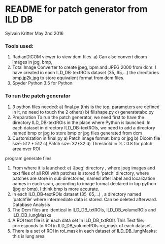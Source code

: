 # README for patch generator from ILD DB

Sylvain Kritter May 2nd 2016

### Tools used:
1)	RadianDICOM viewer to view dcm files.
  a)	Can also convert dicom images in jpg, bmp,
2)	Total Image Converter to create jpeg, bpm and JPEG 2000 from dcm. I have created in each  ILD_DB-textROIs dataset (35, 65,…) the directories bmp,jp2k,jpg to store equivalent format from dcm files.
3)	Spyder Python 3.5 for Python

### To run the patch generator
1)	3 python files needed:
  a)	final.py (this is the top, parameters are defined in it, no need to touch the 2 others)
  b)	fillshape.py
  c)	generatetabc.py
2)	Preparation
  To run the patch generator, we need first to have the directory ILD_DB-textROIs in the place where Python  is launched.
  In each dataset in directory ILD_DB-textROIs, we need to add a directory named bmp or jpg to store bmp or jpg files generated from dcm
3)	Customization in final.py
  a)	Patch image format: bmp or jpg
  b)	Dicom file size: 512 * 512
  c)	Patch size: 32*32
  d)	Threshold  in % : 0.8 for patch area over ROI
  
program generate files
1)	 From where it is launched:
  e)	‘Jpeg’ directory , where jpeg images and text files of all ROI with patches is stored
  f)	‘patch’ directory, where patches are store in sub directories, named after label and localization names in each scan, according to image format declared in top python (jpg or bmp). I think bmp is more accurate.
2)	in each ILD_DB-textROIs dataset (35, 65,…) , a directory named ‘patchfile’  where intermediate data is  stored. Can be deleted afterward.
Database Analysis
1)	The Dcm files are identical in ILD_DB_txtROIs, ILD_DB_volumeROIs   and  ILD_DB_lungMasks
2)	A ROI text file is in each data set In ILD_DB_txtROIs This Text file: corresponds to ROI in ILD_DB_volumeROIs  roi_mask of each dataset.
3)	There is a set of ROI in roi_mask in each dataset of ILD_DB_lungMasks: this is lung area 


